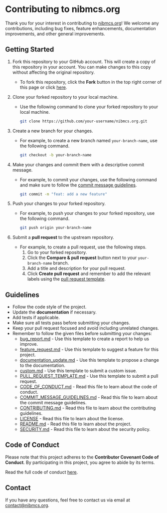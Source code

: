 # Contributing to nibmcs.org

Thank you for your interest in contributing to [nibmcs.org](https://github.com/nibmcs/nibmcs.org)! We welcome any contributions, including bug fixes, feature enhancements, documentation improvements, and other general improvements.

## Getting Started

1. Fork this repository to your GitHub account. This will create a copy of this repository in your account. You can make changes to this copy without affecting the original repository.
   - To fork this repository, click the **Fork** button in the top right corner of this page or click [here](https://github.com/nibmcs/nibmcs.org/fork).
2. Clone your forked repository to your local machine.
   - Use the following command to clone your forked repository to your local machine.
  
     ```bash
     git clone https://github.com/your-username/nibmcs.org.git
     ```

3. Create a new branch for your changes.
   - For example, to create a new branch named `your-branch-name`, use the following command.
  
     ```bash
     git checkout -b your-branch-name
     ```

4. Make your changes and commit them with a descriptive commit message.
   - For example, to commit your changes, use the following command and make sure to follow the [commit message guidelines](COMMIT_GUIDELINES.md).
  
     ```bash
     git commit -m "feat: add a new feature"
     ```

5. Push your changes to your forked repository.
   - For example, to push your changes to your forked repository, use the following command.
  
     ```bash
     git push origin your-branch-name
     ```

6. Submit a **pull request** to the upstream repository.
   - For example, to create a pull request, use the following steps.
     1. Go to your forked repository.
     2. Click the **Compare & pull request** button next to your `your-branch-name` branch.
     3. Add a title and description for your pull request.
     4. Click **Create pull request** and remember to add the relevant labels using the [pull request template](.github/PULL_REQUEST_TEMPLATE.md).

## Guidelines

- Follow the code style of the project.
- Update the **documentation** if necessary.
- Add tests if applicable.
- Make sure all tests pass before submitting your changes.
- Keep your pull request focused and avoid including unrelated changes.
- Remember to follow the given files before submitting your changes:
  - [bug_report.md](.github/ISSUE_TEMPLATE/bug_report.md) - Use this template to create a report to help us improve.
  - [feature_request.md](.github/ISSUE_TEMPLATE/feature_request.md) - Use this template to suggest a feature for this project.
  - [documentation_update.md](.github/ISSUE_TEMPLATE/documentation_update.md) - Use this template to propose a change to the documentation.
  - [custom.md](.github/ISSUE_TEMPLATE/custom.md) - Use this template to submit a custom issue.
  - [PULL_REQUEST_TEMPLATE.md](.github/PULL_REQUEST_TEMPLATE.md) - Use this template to submit a pull request.
  - [CODE_OF_CONDUCT.md](CODE_OF_CONDUCT.md) - Read this file to learn about the code of conduct.
  - [COMMIT_MESSAGE_GUIDELINES.md](COMMIT_MESSAGE_GUIDELINES.md) - Read this file to learn about the commit message guidelines.
  - [CONTRIBUTING.md](CONTRIBUTING.md) - Read this file to learn about the contributing guidelines.
  - [LICENSE](LICENSE) - Read this file to learn about the license.
  - [README.md](README.md) - Read this file to learn about the project.
  - [SECURITY.md](SECURITY.md) - Read this file to learn about the security policy.

## Code of Conduct

Please note that this project adheres to the **Contributor Covenant Code of Conduct**. By participating in this project, you agree to abide by its terms.

Read the full code of conduct [here](CODE_OF_CONDUCT.md).

## Contact

If you have any questions, feel free to contact us via email at <contact@nibmcs.org>.
